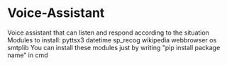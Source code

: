 # Voice-Assistant
Voice assistant that can listen and respond  according to the situation
Modules to install:
pyttsx3
datetime
sp_recog 
wikipedia
webbrowser
os
smtplib
You can install these modules just by writing "pip install package name" in cmd
